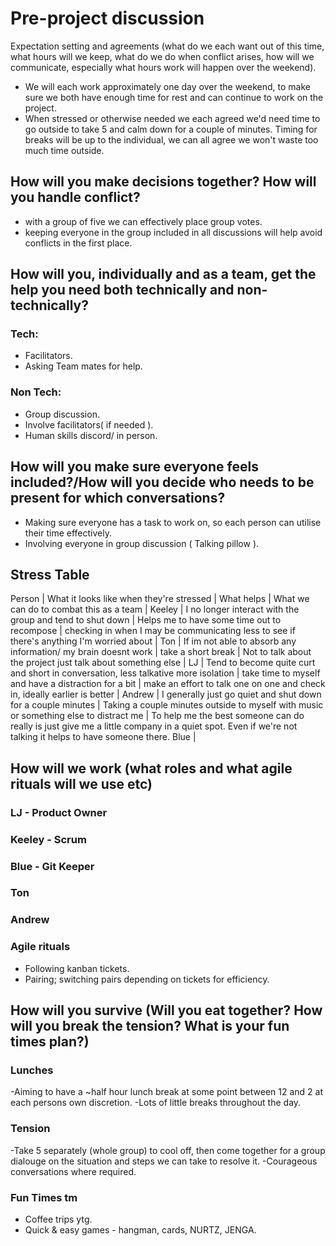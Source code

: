 
# Pre-project discussion
Expectation setting and agreements (what do we each want out of this time, what hours will we keep, what do we do when conflict arises, how will we communicate, especially what hours work will happen over the weekend).
- We will each work approximately one day over the weekend, to make sure we both have enough time for rest and can continue to work on the project. 
- When stressed or otherwise needed we each agreed we'd need time to go outside to take 5 and calm down for a couple of minutes. Timing for breaks will be up to the individual, we can all agree we won't waste too much time outside.

## How will you make decisions together? How will you handle conflict?
- with a group of five we can effectively place group votes.
- keeping everyone in the group included in all discussions will help avoid conflicts in the first place.

## How will you, individually and as a team, get the help you need both technically and non-technically?

### Tech:
- Facilitators.
- Asking Team mates for help.

### Non Tech:
- Group discussion.
- Involve facilitators( if needed ).
- Human skills discord/ in person.

## How will you make sure everyone feels included?/How will you decide who needs to be present for which conversations?
 - Making sure everyone has a task to work on, so each person can utilise their time effectively. 
 - Involving everyone in group discussion ( Talking pillow ).

## Stress Table 
Person | What it looks like when they're stressed | What helps | What we can do to combat this as a team |
Keeley | I no longer interact with the group and tend to shut down | Helps me to have some time out to recompose | checking in when I may  be communicating less to see if there's anything I'm worried about |
Ton | If im not able to absorb any information/ my brain doesnt work | take a short break | Not to talk about the project just talk about something else |
LJ | Tend to become quite curt and short in conversation, less talkative more isolation | take time to myself and have a distraction for a bit | make an effort to talk one on one and check in, ideally earlier is better | 
Andrew | I generally just go quiet and shut down for a couple minutes | Taking a couple minutes outside to myself with music or something else to distract me | To help me the best someone can do really is just give me a little company in a quiet spot. Even if we're not talking it helps to have someone there.
Blue |

## How will we work (what roles and what agile rituals will we use etc)
### LJ - Product Owner
### Keeley - Scrum 
### Blue - Git Keeper
### Ton 
### Andrew 

### Agile rituals
- Following kanban tickets.
- Pairing; switching pairs depending on tickets for efficiency.


## How will you survive (Will you eat together? How will you break the tension? What is your fun times plan?)
### Lunches
-Aiming to have a ~half hour lunch break at some point between 12 and 2 at each persons own discretion.
-Lots of little breaks throughout the day.
### Tension
-Take 5 separately (whole group) to cool off, then come together for a group dialouge on the situation and steps we can take to resolve it. 
-Courageous conversations where required.
### Fun Times tm
- Coffee trips ytg.
- Quick & easy games - hangman, cards, NURTZ, JENGA.
